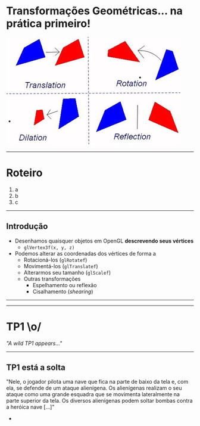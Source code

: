 # Transformações Geométricas... na prática primeiro!

![](images/transformations.jpg)

---
# Roteiro

1. a
1. b
1. c

---
## Introdução

- Desenhamos quaisquer objetos em OpenGL **descrevendo seus vértices**
  - `glVertex3f(x, y, z)`
- Podemos alterar as coordenadas dos vértices de forma a
  - Rotacioná-los (`glRotatef`)
  - Movimentá-los (`glTranslatef`)
  - Alterarmos seu tamanho (`glScalef`)
  - Outras transformações
    - Espelhamento ou reflexão
    - Cisalhamento (_shearing_)

---

---
# TP1 \o/

_"A wild TP1 appears..."_

---
## TP1 está a solta

"Nele, o jogador pilota uma nave que fica na parte de baixo da tela e, com ela,
se defende de um ataque alienígena. Os alienígenas realizam o seu ataque como
uma grande esquadra que se movimenta lateralmente na parte superior da tela. Os
diversos alienígenas podem soltar bombas contra a heróica nave [...]"

-
